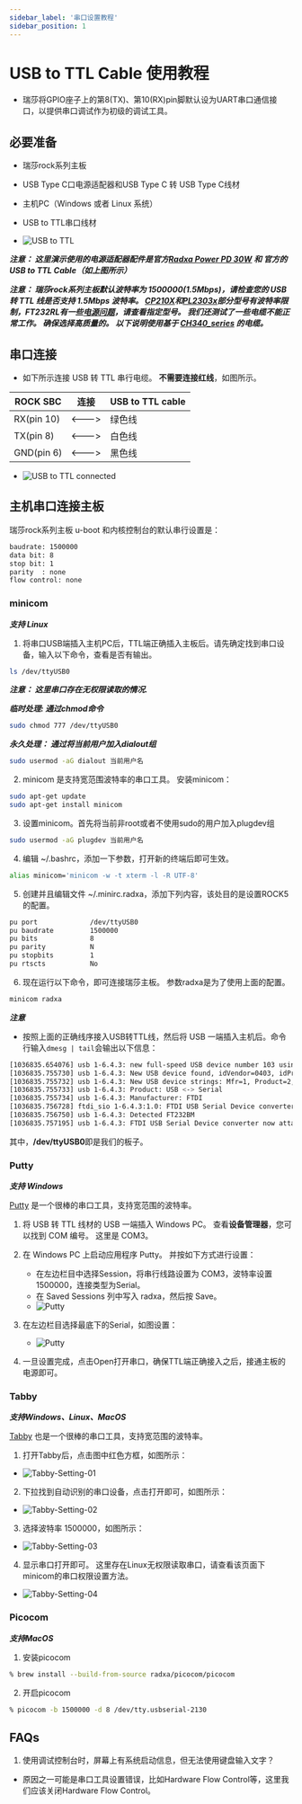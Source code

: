 ```yaml
---
sidebar_label: '串口设置教程'
sidebar_position: 1
---
```



# USB to TTL Cable 使用教程

- 瑞莎将GPIO座子上的第8(TX)、第10(RX)pin脚默认设为UART串口通信接口，以提供串口调试作为初级的调试工具。

## 必要准备

- 瑞莎rock系列主板
- USB Type C口电源适配器和USB Type C 转 USB Type C线材
- 主机PC（Windows 或者 Linux 系统）

- USB to TTL串口线材
- ![USB to TTL](/img/accessories/600px-Usb2ttl-cable-definition.webp)  

***注意： 这里演示使用的电源适配器配件是官方[Radxa Power PD 30W](../../../accessories/pd_30w) 和 官方的 USB to TTL Cable（如上图所示）***

***注意： 瑞莎rock系列主板默认波特率为 1500000(1.5Mbps)，请检查您的 USB 转 TTL 线是否支持 1.5Mbps 波特率。 [CP210X](https://www.silabs.com/interface/usb-bridges)和[PL2303x](https://www.prolific.com.tw/US/index.aspx)部分型号有波特率限制，FT232RL有一些[电源问题](https://forum.radxa.com/t/u-boot-cant-boot-with-serial-console-attached/7684)，请查看指定型号。 我们还测试了一些电缆不能正常工作。 确保选择高质量的。 以下说明使用基于 [CH340_series](http://wch-ic.com/products/CH340.html) 的电缆。***


## 串口连接

- 如下所示连接 USB 转 TTL 串行电缆。 **不需要连接红线**，如图所示。

| ROCK SBC  | 连接    | USB to TTL cable |
|------------|-------|------------------|
| RX(pin 10) | <---> | 绿色线       |
| TX(pin 8)  | <---> | 白色线       |
| GND(pin 6) | <---> | 黑色线       |

- ![USB to TTL connected](/img/accessories/1000px-Serial-connection.webp) 

## 主机串口连接主板

瑞莎rock系列主板 u-boot 和内核控制台的默认串行设置是：

```bash
baudrate: 1500000
data bit: 8
stop bit: 1
parity  : none
flow control: none
```

### minicom

***支持 Linux***

1. 将串口USB端插入主机PC后，TTL端正确插入主板后。请先确定找到串口设备，输入以下命令，查看是否有输出。

```bash
ls /dev/ttyUSB0
```

***注意： 这里串口存在无权限读取的情况.***

***临时处理: 通过chmod命令***

```bash
sudo chmod 777 /dev/ttyUSB0
```

***永久处理： 通过将当前用户加入dialout组***

```bash
sudo usermod -aG dialout 当前用户名
``` 

2. minicom 是支持宽范围波特率的串口工具。 安装minicom：

```bash
sudo apt-get update
sudo apt-get install minicom
```

3. 设置minicom。首先将当前非root或者不使用sudo的用户加入plugdev组

```bash
sudo usermod -aG plugdev 当前用户名
``` 

4. 编辑 ~/.bashrc，添加一下参数，打开新的终端后即可生效。

```bash
alias minicom='minicom -w -t xterm -l -R UTF-8'
```

5. 创建并且编辑文件 ~/.minirc.radxa，添加下列内容，该处目的是设置ROCK5的配置。

```bash
pu port             /dev/ttyUSB0
pu baudrate         1500000
pu bits             8
pu parity           N
pu stopbits         1
pu rtscts           No
```

6. 现在运行以下命令，即可连接瑞莎主板。 参数radxa是为了使用上面的配置。

```bash
minicom radxa
```

***注意***
- 按照上面的正确线序接入USB转TTL线，然后将 USB 一端插入主机后。命令行输入```dmesg | tail```会输出以下信息：

```bash
[1036835.654076] usb 1-6.4.3: new full-speed USB device number 103 using xhci_hcd
[1036835.755730] usb 1-6.4.3: New USB device found, idVendor=0403, idProduct=6001
[1036835.755732] usb 1-6.4.3: New USB device strings: Mfr=1, Product=2, SerialNumber=0
[1036835.755733] usb 1-6.4.3: Product: USB <-> Serial
[1036835.755734] usb 1-6.4.3: Manufacturer: FTDI
[1036835.756728] ftdi_sio 1-6.4.3:1.0: FTDI USB Serial Device converter detected
[1036835.756750] usb 1-6.4.3: Detected FT232BM
[1036835.757195] usb 1-6.4.3: FTDI USB Serial Device converter now attached to ttyUSB0
```

其中，**/dev/ttyUSB0**即是我们的板子。

### Putty

***支持 Windows***

[Putty](https://www.putty.org/) 是一个很棒的串口工具，支持宽范围的波特率。

1. 将 USB 转 TTL 线材的 USB 一端插入 Windows PC。 查看**设备管理器**，您可以找到 COM 编号。 这里是 COM3。

2. 在 Windows PC 上启动应用程序 Putty。 并按如下方式进行设置：
	- 在左边栏目中选择Session，将串行线路设置为 COM3，波特率设置 1500000，连接类型为Serial。
	- 在 Saved Sessions 列中写入 radxa，然后按 Save。
	- ![Putty](/img/configuration/Putty-setting-session.webp)  

3. 在左边栏目选择最底下的Serial，如图设置：
	- ![Putty](/img/configuration/Putty-setting-serial.webp) 

4. 一旦设置完成，点击Open打开串口，确保TTL端正确接入之后，接通主板的电源即可。


### Tabby

***支持Windows、Linux、MacOS***

[Tabby](https://tabby.sh/) 也是一个很棒的串口工具，支持宽范围的波特率。 

1. 打开Tabby后，点击图中红色方框，如图所示：
- ![Tabby-Setting-01](/img/configuration/rock-5b-tabby-01.webp)

2. 下拉找到自动识别的串口设备，点击打开即可，如图所示：
- ![Tabby-Setting-02](/img/configuration/rock-5b-tabby-02.webp)

3. 选择波特率 1500000，如图所示：
- ![Tabby-Setting-03](/img/configuration/rock-5b-tabby-03.webp)

4. 显示串口打开即可。 这里存在Linux无权限读取串口，请查看该页面下minicom的串口权限设置方法。
- ![Tabby-Setting-04](/img/configuration/rock-5b-tabby-04.webp)

### Picocom

***支持MacOS***

1. 安装picocom
```bash
% brew install --build-from-source radxa/picocom/picocom
```

2. 开启picocom
```bash
% picocom -b 1500000 -d 8 /dev/tty.usbserial-2130
```

## FAQs

1. 使用调试控制台时，屏幕上有系统启动信息，但无法使用键盘输入文字？

- 原因之一可能是串口工具设置错误，比如Hardware Flow Control等，这里我们应该关闭Hardware Flow Control。

